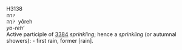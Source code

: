 <body>
  <p>H3138<br>  יורה  <br> יוֹרֶה  ‎  yôreh  <br><i>yo-reh‘ </i><br>Active participle of <a href="h3384.htm">3384</a>  <i>sprinkling</i>; hence a <i>sprinkling</i> (or autumnal showers): - first rain, former [rain].<br></p>
 </body>
